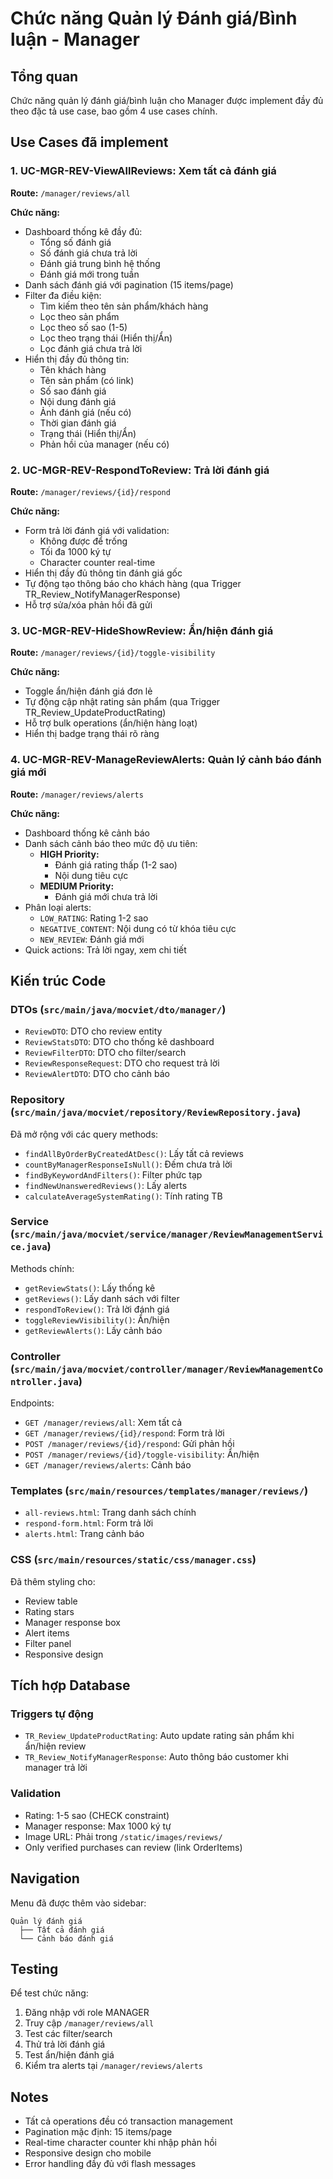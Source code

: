 # Chức năng Quản lý Đánh giá/Bình luận - Manager

## Tổng quan
Chức năng quản lý đánh giá/bình luận cho Manager được implement đầy đủ theo đặc tả use case, bao gồm 4 use cases chính.

## Use Cases đã implement

### 1. UC-MGR-REV-ViewAllReviews: Xem tất cả đánh giá
**Route:** `/manager/reviews/all`

**Chức năng:**
- Dashboard thống kê đầy đủ:
  - Tổng số đánh giá
  - Số đánh giá chưa trả lời
  - Đánh giá trung bình hệ thống
  - Đánh giá mới trong tuần
- Danh sách đánh giá với pagination (15 items/page)
- Filter đa điều kiện:
  - Tìm kiếm theo tên sản phẩm/khách hàng
  - Lọc theo sản phẩm
  - Lọc theo số sao (1-5)
  - Lọc theo trạng thái (Hiển thị/Ẩn)
  - Lọc đánh giá chưa trả lời
- Hiển thị đầy đủ thông tin:
  - Tên khách hàng
  - Tên sản phẩm (có link)
  - Số sao đánh giá
  - Nội dung đánh giá
  - Ảnh đánh giá (nếu có)
  - Thời gian đánh giá
  - Trạng thái (Hiển thị/Ẩn)
  - Phản hồi của manager (nếu có)

### 2. UC-MGR-REV-RespondToReview: Trả lời đánh giá
**Route:** `/manager/reviews/{id}/respond`

**Chức năng:**
- Form trả lời đánh giá với validation:
  - Không được để trống
  - Tối đa 1000 ký tự
  - Character counter real-time
- Hiển thị đầy đủ thông tin đánh giá gốc
- Tự động tạo thông báo cho khách hàng (qua Trigger TR_Review_NotifyManagerResponse)
- Hỗ trợ sửa/xóa phản hồi đã gửi

### 3. UC-MGR-REV-HideShowReview: Ẩn/hiện đánh giá
**Route:** `/manager/reviews/{id}/toggle-visibility`

**Chức năng:**
- Toggle ẩn/hiện đánh giá đơn lẻ
- Tự động cập nhật rating sản phẩm (qua Trigger TR_Review_UpdateProductRating)
- Hỗ trợ bulk operations (ẩn/hiện hàng loạt)
- Hiển thị badge trạng thái rõ ràng

### 4. UC-MGR-REV-ManageReviewAlerts: Quản lý cảnh báo đánh giá mới
**Route:** `/manager/reviews/alerts`

**Chức năng:**
- Dashboard thống kê cảnh báo
- Danh sách cảnh báo theo mức độ ưu tiên:
  - **HIGH Priority:**
    - Đánh giá rating thấp (1-2 sao)
    - Nội dung tiêu cực
  - **MEDIUM Priority:**
    - Đánh giá mới chưa trả lời
- Phân loại alerts:
  - `LOW_RATING`: Rating 1-2 sao
  - `NEGATIVE_CONTENT`: Nội dung có từ khóa tiêu cực
  - `NEW_REVIEW`: Đánh giá mới
- Quick actions: Trả lời ngay, xem chi tiết

## Kiến trúc Code

### DTOs (`src/main/java/mocviet/dto/manager/`)
- `ReviewDTO`: DTO cho review entity
- `ReviewStatsDTO`: DTO cho thống kê dashboard
- `ReviewFilterDTO`: DTO cho filter/search
- `ReviewResponseRequest`: DTO cho request trả lời
- `ReviewAlertDTO`: DTO cho cảnh báo

### Repository (`src/main/java/mocviet/repository/ReviewRepository.java`)
Đã mở rộng với các query methods:
- `findAllByOrderByCreatedAtDesc()`: Lấy tất cả reviews
- `countByManagerResponseIsNull()`: Đếm chưa trả lời
- `findByKeywordAndFilters()`: Filter phức tạp
- `findNewUnansweredReviews()`: Lấy alerts
- `calculateAverageSystemRating()`: Tính rating TB

### Service (`src/main/java/mocviet/service/manager/ReviewManagementService.java`)
Methods chính:
- `getReviewStats()`: Lấy thống kê
- `getReviews()`: Lấy danh sách với filter
- `respondToReview()`: Trả lời đánh giá
- `toggleReviewVisibility()`: Ẩn/hiện
- `getReviewAlerts()`: Lấy cảnh báo

### Controller (`src/main/java/mocviet/controller/manager/ReviewManagementController.java`)
Endpoints:
- `GET /manager/reviews/all`: Xem tất cả
- `GET /manager/reviews/{id}/respond`: Form trả lời
- `POST /manager/reviews/{id}/respond`: Gửi phản hồi
- `POST /manager/reviews/{id}/toggle-visibility`: Ẩn/hiện
- `GET /manager/reviews/alerts`: Cảnh báo

### Templates (`src/main/resources/templates/manager/reviews/`)
- `all-reviews.html`: Trang danh sách chính
- `respond-form.html`: Form trả lời
- `alerts.html`: Trang cảnh báo

### CSS (`src/main/resources/static/css/manager.css`)
Đã thêm styling cho:
- Review table
- Rating stars
- Manager response box
- Alert items
- Filter panel
- Responsive design

## Tích hợp Database

### Triggers tự động
- `TR_Review_UpdateProductRating`: Auto update rating sản phẩm khi ẩn/hiện review
- `TR_Review_NotifyManagerResponse`: Auto thông báo customer khi manager trả lời

### Validation
- Rating: 1-5 sao (CHECK constraint)
- Manager response: Max 1000 ký tự
- Image URL: Phải trong `/static/images/reviews/`
- Only verified purchases can review (link OrderItems)

## Navigation
Menu đã được thêm vào sidebar:
```
Quản lý đánh giá
  ├── Tất cả đánh giá
  └── Cảnh báo đánh giá
```

## Testing
Để test chức năng:
1. Đăng nhập với role MANAGER
2. Truy cập `/manager/reviews/all`
3. Test các filter/search
4. Thử trả lời đánh giá
5. Test ẩn/hiện đánh giá
6. Kiểm tra alerts tại `/manager/reviews/alerts`

## Notes
- Tất cả operations đều có transaction management
- Pagination mặc định: 15 items/page
- Real-time character counter khi nhập phản hồi
- Responsive design cho mobile
- Error handling đầy đủ với flash messages


